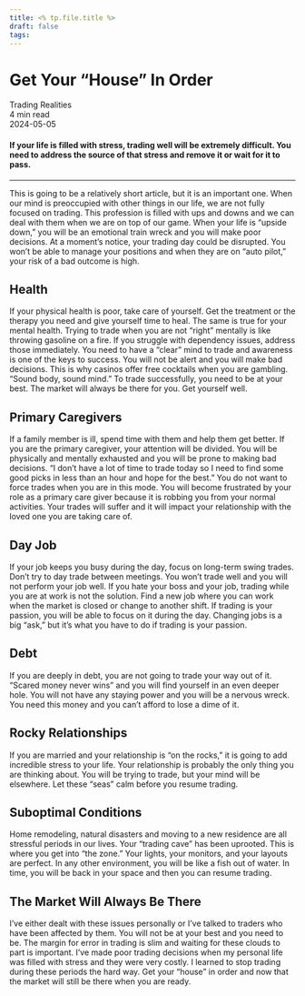 ```yaml
---
title: <% tp.file.title %>
draft: false
tags:
---
```


<div class="bg-secondary">
<h1 class="py-5 ms-3 ms-md-4 my-0">Get Your “House” In Order</h1>
</div>
<div class="d-flex align-items-center flex-wrap text-muted ps-3 ps-md-4 py-3 border-top border-bottom">
<div class="border-end pe-3 me-3">
<span class="badge bg-faded-primary text-primary">
Trading Realities </span>
</div>
<div class="fs-sm pe-3 border-end me-3">4 min read</div>
<div class="fs-sm">
2024-05-05 </div>
</div>
<section class="px-3 px-md-4 py-4">
<h4 class="wp-block-heading">If your life is filled with stress, trading well will be extremely difficult. You need to address the source of that stress and remove it or wait for it to pass. </h4>
<hr class="wp-block-separator has-alpha-channel-opacity">
<p>This is going to be a relatively short article, but it is an important one. When our mind is preoccupied with other things in our life, we are not fully focused on trading. This profession is filled with ups and downs and we can deal with them when we are on top of our game. When your life is “upside down,” you will be an emotional train wreck and you will make poor decisions. At a moment’s notice, your trading day could be disrupted. You won’t be able to manage your positions and when they are on “auto pilot,” your risk of a bad outcome is high. </p>
<h2 class="wp-block-heading" id="Health">Health</h2>
<p>If your physical health is poor, take care of yourself. Get the treatment or the therapy you need and give yourself time to heal. The same is true for your mental health. Trying to trade when you are not “right” mentally is like throwing gasoline on a fire. If you struggle with dependency issues, address those immediately. You need to have a “clear” mind to trade and awareness is one of the keys to success. You will not be alert and you will make bad decisions. This is why casinos offer free cocktails when you are gambling. “Sound body, sound mind.” To trade successfully, you need to be at your best. The market will always be there for you. Get yourself well. </p>
<h2 class="wp-block-heading" id="Primary_Caregivers">Primary Caregivers</h2>
<p>If a family member is ill, spend time with them and help them get better. If you are the primary caregiver, your attention will be divided. You will be physically and mentally exhausted and you will be prone to making bad decisions. “I don’t have a lot of time to trade today so I need to find some good picks in less than an hour and hope for the best.” You do not want to force trades when you are in this mode. You will become frustrated by your role as a primary care giver because it is robbing you from your normal activities. Your trades will suffer and it will impact your relationship with the loved one you are taking care of. </p>
<h2 class="wp-block-heading" id="Day_Job">Day Job</h2>
<p>If your job keeps you busy during the day, focus on long-term swing trades. Don’t try to day trade between meetings. You won’t trade well and you will not perform your job well. If you hate your boss and your job, trading while you are at work is not the solution. Find a new job where you can work when the market is closed or change to another shift. If trading is your passion, you will be able to focus on it during the day. Changing jobs is a big “ask,” but it’s what you have to do if trading is your passion.</p>
<h2 class="wp-block-heading" id="Debt">Debt</h2>
<p>If you are deeply in debt, you are not going to trade your way out of it. “Scared money never wins” and you will find yourself in an even deeper hole. You will not have any staying power and you will be a nervous wreck. You need this money and you can’t afford to lose a dime of it.</p>
<h2 class="wp-block-heading" id="Rocky_Relationships">Rocky Relationships</h2>
<p>If you are married and your relationship is “on the rocks,” it is going to add incredible stress to your life. Your relationship is probably the only thing you are thinking about. You will be trying to trade, but your mind will be elsewhere. Let these “seas” calm before you resume trading. </p>
<h2 class="wp-block-heading" id="Suboptimal_Conditions">Suboptimal Conditions</h2>
<p>Home remodeling, natural disasters and moving to a new residence are all stressful periods in our lives. Your “trading cave” has been uprooted. This is where you get into “the zone.” Your lights, your monitors, and your layouts are perfect. In any other environment, you will be like a fish out of water. In time, you will be back in your space and then you can resume trading. </p>
<h2 class="wp-block-heading" id="The_Market_Will_Always_Be_There">The Market Will Always Be There</h2>
<p>I’ve either dealt with these issues personally or I’ve talked to traders who have been affected by them. You will not be at your best and you need to be. The margin for error in trading is slim and waiting for these clouds to part is important. I’ve made poor trading decisions when my personal life was filled with stress and they were very costly. I learned to stop trading during these periods the hard way. Get your “house” in order and now that the market will still be there when you are ready.</p>
</section>
